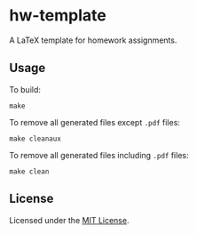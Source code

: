 <!-- Nikita Kouevda -->
<!-- 2013/09/05 -->

# hw-template

A LaTeX template for homework assignments.

## Usage

To build:

    make

To remove all generated files except `.pdf` files:

    make cleanaux

To remove all generated files including `.pdf` files:

    make clean

## License

Licensed under the [MIT License](http://www.opensource.org/licenses/MIT).
